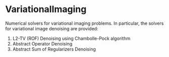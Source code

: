 # VariationalImaging

Numerical solvers for variational imaging problems. In particular, the solvers for variational image denoising are provided:

1. L2-TV (ROF) Denoising using Chambolle-Pock algorithm
2. Abstract Operator Denoising
3. Abstract Sum of Regularizers Denoising
